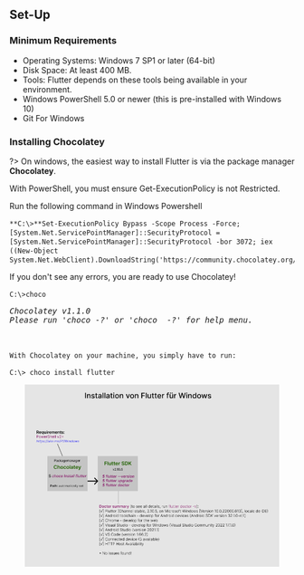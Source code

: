 ## Set-Up 

### Minimum Requirements

- Operating Systems: Windows 7 SP1 or later (64-bit)
- Disk Space: At least 400 MB.
- Tools: Flutter depends on these tools being available in your environment.
- Windows PowerShell 5.0 or newer (this is pre-installed with Windows 10)
- Git For Windows

### Installing Chocolatey

?> On windows, the easiest way to install Flutter is via the package manager <strong>Chocolatey</strong>.

<p>With PowerShell, you must ensure Get-ExecutionPolicy is not Restricted.</br>

Run the following command in Windows Powershell</p>

```
**C:\>**Set-ExecutionPolicy Bypass -Scope Process -Force; [System.Net.ServicePointManager]::SecurityProtocol = [System.Net.ServicePointManager]::SecurityProtocol -bor 3072; iex ((New-Object System.Net.WebClient).DownloadString('https://community.chocolatey.org/install.ps1'))
```

If you don't see any errors, you are ready to use Chocolatey!</p>

```
C:\>choco
```

<pre><i>Chocolatey v1.1.0    
Please run 'choco -?' or 'choco <command> -?' for help menu.</i></pre></br>  

`With Chocolatey on your machine, you simply have to run:`

```
C:\> choco install flutter
```


<div align=center>
<img width="450" src="./img/SDK.png"/>
</div>
